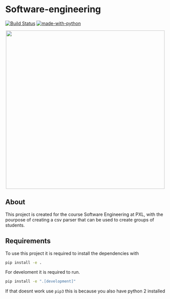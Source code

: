 # Software-engineering

[![Build Status](<https://dev.azure.com/11904409/Software%20engineering/_apis/build/status/timmermansjoy.Software-engineering%20(1)?branchName=main>)](https://dev.azure.com/11904409/Software%20engineering/_build/latest?definitionId=2&branchName=main)
[![made-with-python](https://img.shields.io/badge/Made%20with-Python-1f425f.svg)](https://www.python.org/)

<p align="center">
  <img width="500px" src="https://images.unsplash.com/photo-1538474705339-e87de81450e8?ixlib=rb-1.2.1&ixid=MnwxMjA3fDB8MHxwaG90by1wYWdlfHx8fGVufDB8fHx8&auto=format&fit=crop&w=1470&q=80">
</p>

## About

This project is created for the course Software Engineering at PXL, with the pourpose of creating a csv parser that can be used to create groups of students.

## Requirements

To use this project it is required to install the dependencies with

```bash
pip install -e .
```

For develoment it is required to run.

```bash
pip install -e ".[development]"
```

If that doesnt work use `pip3` this is because you also have python 2 installed
